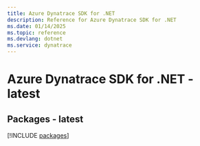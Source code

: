 ```yaml
---
title: Azure Dynatrace SDK for .NET
description: Reference for Azure Dynatrace SDK for .NET
ms.date: 01/14/2025
ms.topic: reference
ms.devlang: dotnet
ms.service: dynatrace
---
```

# Azure Dynatrace SDK for .NET - latest
## Packages - latest
[!INCLUDE [packages](dynatrace-index.md)]